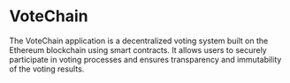 # VoteChain

The VoteChain application is a decentralized voting system built on the Ethereum blockchain using smart contracts. It allows users to securely participate in voting processes and ensures transparency and immutability of the voting results.
